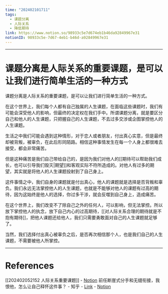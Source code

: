 ```yaml
---
time: "202402101711"
tags:
  - 课题分离
  - 人际关系
  - 降低期待
link: https://www.notion.so/98933c5e7d674eb1b46da92849967e31
notionID: 98933c5e-7d67-4eb1-b46d-a92849967e31
---
```


--- 
# 课题分离是人际关系的重要课题，是可以让我们进行简单生活的一种方式

课题分离是人际关系的重要课题，是可以让我们进行简单生活的一种方式。

在这个世界上，我们每个人都有自己独属的人生课题，在面临这些课题时，我们有可能会深受他人的影响，但最终的决定权在我们手中。所谓课题分离，就是要区分自己和他人的人生课题，只把握自己的人生课题，不去过多交涉或企图掌控他人的人生课题。

生活之中我们可能会遇到这种情形，对于恋人或者朋友，付出真心实意，但是最终却被背叛，被辜负，在此后形同陌路。相信这种事情发生在每一个人身上都很难去接受，都会非常痛苦。

但是这种痛苦是我们自己带给自己的，是因为我们对他人的[[期待可以帮助我们成长，也可以引导我们毁灭|期望]]和客观实际不符所造成的。对他人有过多的期望，其实就是将他人的人生课题投射到了自己身上。

这件事情之中，我们自身的课题就是付出真心，他人的课题就是选择是否背叛和辜负。我们永远无法掌控他人的人生课题，也就是不能够对他人的课题有过高的期待，因为这始终是他人的选择，你过多干涉，就会反噬到自己身上，造成痛苦。

在这个世界上，我们改变不了除自己之外的任何人，可以影响，但无法掌控。所以放下掌控他人的执念，放下自己内心的过高期待，[[对人际关系合理的期待就是不抱有期待]]，把他人课题还给他人，我们只需要勇敢面对自己的人生课题就足够了。

当然，我们选择付出真心被辜负之后，是否再次相信那个人，也是我们自己的人生课题，不需要被他人所掌控。

---
# References

[[202402052152 人际关系重要课题]] - [Notion](https://www.notion.so/202402052152-9f7be333df6a4e0397650f0d0bb21f9f?pvs=4)
前任断崖式分手和无缝衔接，我恨他，怎么让自己释怀这件事？ - 知乎 - [Link](https://www.zhihu.com/question/640536239/answer/3377016863) - [Notion](https://www.notion.so/4a11c8567561458eb137242576e1ff54?pvs=4)